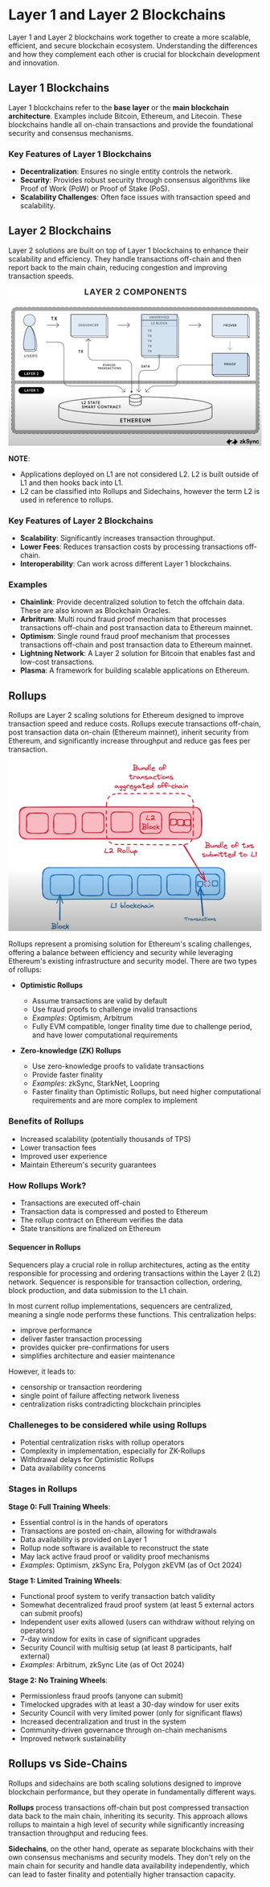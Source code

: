 # Layer 1 and Layer 2 Blockchains

Layer 1 and Layer 2 blockchains work together to create a more scalable, efficient, and secure blockchain ecosystem. Understanding the differences and how they complement each other is crucial for blockchain development and innovation.

## Layer 1 Blockchains

Layer 1 blockchains refer to the **base layer** or the **main blockchain architecture**. Examples include Bitcoin, Ethereum, and Litecoin. These blockchains handle all on-chain transactions and provide the foundational security and consensus mechanisms.

### Key Features of Layer 1 Blockchains

- **Decentralization**: Ensures no single entity controls the network.
- **Security**: Provides robust security through consensus algorithms like Proof of Work (PoW) or Proof of Stake (PoS).
- **Scalability Challenges**: Often face issues with transaction speed and scalability.

## Layer 2 Blockchains

Layer 2 solutions are built on top of Layer 1 blockchains to enhance their scalability and efficiency. They handle transactions off-chain and then report back to the main chain, reducing congestion and improving transaction speeds.

![Layer 2 Components](readme-imgs/l2-components.png)

**NOTE**:

- Applications deployed on L1 are not considered L2. L2 is built outside of L1 and then hooks back into L1.
- L2 can be classified into Rollups and Sidechains, however the term L2 is used in reference to rollups.

### Key Features of Layer 2 Blockchains

- **Scalability**: Significantly increases transaction throughput.
- **Lower Fees**: Reduces transaction costs by processing transactions off-chain.
- **Interoperability**: Can work across different Layer 1 blockchains.

### Examples

- **Chainlink**: Provide decentralized solution to fetch the offchain data. These are also known as Blockchain Oracles.
- **Arbritrum**: Multi round fraud proof mechanism that processes transactions off-chain and post transaction data to Ethereum mainnet.
- **Optimism**: Single round fraud proof mechanism that processes transactions off-chain and post transaction data to Ethereum mainnet.
- **Lightning Network**: A Layer 2 solution for Bitcoin that enables fast and low-cost transactions.
- **Plasma**: A framework for building scalable applications on Ethereum.

## Rollups

Rollups are Layer 2 scaling solutions for Ethereum designed to improve transaction speed and reduce costs. Rollups execute transactions off-chain, post transaction data on-chain (Ethereum mainnet), inherit security from Ethereum, and significantly increase throughput and reduce gas fees per transaction.

![Rollups](readme-imgs/rollups.png)

Rollups represent a promising solution for Ethereum's scaling challenges, offering a balance between efficiency and security while leveraging Ethereum's existing infrastructure and security model. There are two types of rollups:

- **Optimistic Rollups**
  - Assume transactions are valid by default
  - Use fraud proofs to challenge invalid transactions
  - *Examples*: Optimism, Arbitrum
  - Fully EVM compatible, longer finality time due to challenge period, and have lower computational requirements

- **Zero-knowledge (ZK) Rollups**
  - Use zero-knowledge proofs to validate transactions
  - Provide faster finality
  - *Examples*: zkSync, StarkNet, Loopring
  - Faster finality than Optimistic Rollups, but need higher computational requirements and are more complex to implement

### Benefits of Rollups

- Increased scalability (potentially thousands of TPS)
- Lower transaction fees
- Improved user experience
- Maintain Ethereum's security guarantees

### How Rollups Work?

- Transactions are executed off-chain
- Transaction data is compressed and posted to Ethereum
- The rollup contract on Ethereum verifies the data
- State transitions are finalized on Ethereum

#### Sequencer in Rollups

Sequencers play a crucial role in rollup architectures, acting as the entity responsible for processing and ordering transactions within the Layer 2 (L2) network. Sequencer is responsible for transaction collection, ordering, block production, and data submission to the L1 chain.

In most current rollup implementations, sequencers are centralized, meaning a single node performs these functions. This centralization helps:

- improve performance
- deliver faster transaction processing
- provides quicker pre-confirmations for users
- simplifies architecture and easier maintenance

However, it leads to:

- censorship or transaction reordering
- single point of failure affecting network liveness
- centralization risks contradicting blockchain principles

### Challeneges to be considered while using Rollups

- Potential centralization risks with rollup operators
- Complexity in implementation, especially for ZK-Rollups
- Withdrawal delays for Optimistic Rollups
- Data availability concerns

### Stages in Rollups

**Stage 0: Full Training Wheels**:

- Essential control is in the hands of operators
- Transactions are posted on-chain, allowing for withdrawals
- Data availability is provided on Layer 1
- Rollup node software is available to reconstruct the state
- May lack active fraud proof or validity proof mechanisms
- *Examples*: Optimism, zkSync Era, Polygon zkEVM (as of Oct 2024)

**Stage 1: Limited Training Wheels**:

- Functional proof system to verify transaction batch validity
- Somewhat decentralized fraud proof system (at least 5 external actors can submit proofs)
- Independent user exits allowed (users can withdraw without relying on operators)
- 7-day window for exits in case of significant upgrades
- Security Council with multisig setup (at least 8 participants, half external)
- *Examples*: Arbitrum, zkSync Lite (as of Oct 2024)

**Stage 2: No Training Wheels**:

- Permissionless fraud proofs (anyone can submit)
- Timelocked upgrades with at least a 30-day window for user exits
- Security Council with very limited power (only for significant flaws)
- Increased decentralization and trust in the system
- Community-driven governance through on-chain mechanisms
- Improved network sustainability

## Rollups vs Side-Chains

Rollups and sidechains are both scaling solutions designed to improve blockchain performance, but they operate in fundamentally different ways.

**Rollups** process transactions off-chain but post compressed transaction data back to the main chain, inheriting its security. This approach allows rollups to maintain a high level of security while significantly increasing transaction throughput and reducing fees.

**Sidechains**, on the other hand, operate as separate blockchains with their own consensus mechanisms and security models. They don't rely on the main chain for security and handle data availability independently, which can lead to faster finality and potentially higher transaction capacity.
